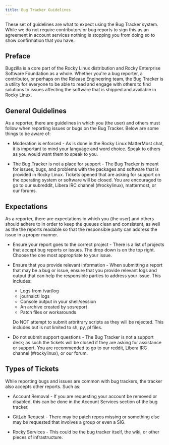 ```yaml
---
title: Bug Tracker Guidelines
---
```


These set of guidelines are what to expect using the Bug Tracker system. While
we do not require contributors or bug reports to sign this as an agreement in
account services nothing is stopping you from doing so to show confirmation that
you have.

## Preface

Bugzilla is a core part of the Rocky Linux distribution and Rocky Enterprise
Software Foundation as a whole. Whether you're a bug reporter, a contributor,
or perhaps on the Release Engineering team, the Bug Tracker is a utility for
everyone to be able to read and engage with others to find solutions to issues
affecting the software that is shipped and available in Rocky Linux.

## General Guidelines

As a reporter, there are guidelines in which you (the user) and others must
follow when reporting issues or bugs on the Bug Tracker. Below are some things
to be aware of:

* Moderation is enforced - As is done in the Rocky Linux MatterMost chat, it is
  important to mind your language and word choice. Speak to others as you would
  want them to speak to you.

* The Bug Tracker is not a place for support - The Bug Tracker is meant for
  issues, bugs, and problems with the packages and software that is provided in
  Rocky Linux. Tickets opened that are asking for support on the operating
  system or software will be closed. You are encouraged to go to our subreddit,
  Libera IRC channel (#rockylinux), mattermost, or our forums.

## Expectations

As a reporter, there are expectations in which you (the user) and others should
adhere to in order to keep the queues clean and consistent, as well as the
the reports readable so that the responsible party can address the issue in a
proper manner.

* Ensure your report goes to the correct project - There is a list of projects
  that accept bug reports or issues. The drop down is on the top right. Choose
  the one most appropriate to your issue.

* Ensure that you provide relevant information - When submitting a report that
  may be a bug or issue, ensure that you provide relevant logs and output that
  can help the responsible parties to address your issue. This includes:

    * Logs from /var/log
    * journalctl logs
    * Console output in your shell/session
    * An archive created by sosreport
    * Patch files or workarounds

  Do NOT attempt to submit arbritrary scripts as they will be rejected. This
  includes but is not limited to sh, py, pl files.

* Do not submit support questions - The Bug Tracker is not a support desk; as
  such the tickets will be closed if they are asking for assistance or support.
  You are recommended to go to our reddit, Libera IRC channel (#rockylinux),
  or our forum.

## Types of Tickets

While reporting bugs and issues are common with bug trackers, the tracker also
accepts other reports. Such as:

* Account Removal - If you are requesting your account be removed or disabled,
  this can be done in the Account Services section of the bug tracker.

* GitLab Request - There may be patch repos missing or something else may be
  requested that involves a group or even a SIG.

* Rocky Services - This could be the bug tracker itself, the wiki, or other
  pieces of infrastructure.
